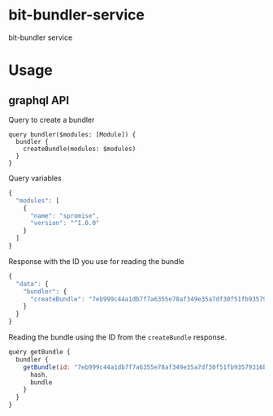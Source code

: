 # bit-bundler-service
bit-bundler service


# Usage

## graphql API

Query to create a bundler

```
query bundler($modules: [Module]) {
  bundler {
    createBundle(modules: $modules)
  }
}
```

Query variables

``` javascript
{
  "modules": [
    {
      "name": "spromise",
      "version": "^1.0.0"
    }
  ]
}
```

Response with the ID you use for reading the bundle

``` javascript
{
  "data": {
    "bundler": {
      "createBundle": "7eb999c44a1db7f7a6355e78af349e35a7df30f51fb93579316b1bdf669d0793"
    }
  }
}
```

Reading the bundle using the ID from the `createBundle` response.

``` javascript
query getBundle {
  bundler {
    getBundle(id: "7eb999c44a1db7f7a6355e78af349e35a7df30f51fb93579316b1bdf669d0793") {
      hash,
      bundle
    }
  }
}
```
